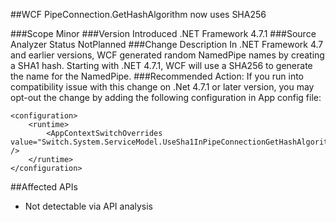 ##WCF PipeConnection.GetHashAlgorithm now uses SHA256

###Scope
Minor
###Version Introduced
.NET Framework 4.7.1
###Source Analyzer Status
NotPlanned
###Change Description
In .NET Framework 4.7 and earlier versions, WCF generated random NamedPipe names by creating a SHA1 hash.  Starting with .NET 4.7.1, WCF will use a SHA256 to generate the name for the NamedPipe.
###Recommended Action:
If you run into compatibility issue with this change on .Net 4.7.1 or later version, you may opt-out the change by adding the following configuration in App config file:

    <configuration>
	    <runtime>
		    <AppContextSwitchOverrides value="Switch.System.ServiceModel.UseSha1InPipeConnectionGetHashAlgorithm=true" />
		</runtime> 
	</configuration>

  
##Affected APIs
* Not detectable via API analysis

<!--
    ### Original Bug
    [395685] (https://devdiv.visualstudio.com/web/wi.aspx?pcguid=011b8bdf-6d56-4f87-be0d-0092136884d9&id=395685)
    -->

